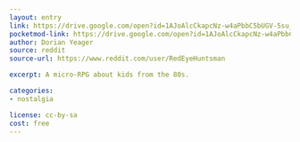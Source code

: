 ```yaml
---
layout: entry
link: https://drive.google.com/open?id=1AJoAlcCkapcNz-w4aPbbC5bUGV-5su_R
pocketmod-link: https://drive.google.com/open?id=1AJoAlcCkapcNz-w4aPbbC5bUGV-5su_R
author: Dorian Yeager
source: reddit
source-url: https://www.reddit.com/user/RedEyeHuntsman

excerpt: A micro-RPG about kids from the 80s.

categories:
- nostalgia

license: cc-by-sa
cost: free
---
```

